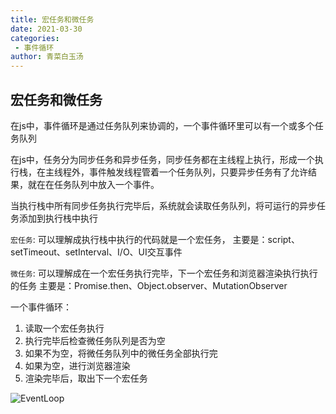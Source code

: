 ```yaml
---
title: 宏任务和微任务
date: 2021-03-30
categories:
 - 事件循环
author: 青菜白玉汤
---
```

## 宏任务和微任务
在js中，事件循环是通过任务队列来协调的，一个事件循环里可以有一个或多个任务队列

在js中，任务分为同步任务和异步任务，同步任务都在主线程上执行，形成一个执行栈，在主线程外，事件触发线程管着一个任务队列，只要异步任务有了允许结果，就在在任务队列中放入一个事件。

当执行栈中所有同步任务执行完毕后，系统就会读取任务队列，将可运行的异步任务添加到执行栈中执行


`宏任务`: 可以理解成执行栈中执行的代码就是一个宏任务，
    主要是：script、setTimeout、setInterval、I/O、UI交互事件

`微任务`: 可以理解成在一个宏任务执行完毕，下一个宏任务和浏览器渲染执行执行的任务
    主要是：Promise.then、Object.observer、MutationObserver

一个事件循环：
1. 读取一个宏任务执行
2. 执行完毕后检查微任务队列是否为空
3. 如果不为空，将微任务队列中的微任务全部执行完
4. 如果为空，进行浏览器渲染
5. 渲染完毕后，取出下一个宏任务

![EventLoop](https://pic2.zhimg.com/80/v2-e6dd78c74cb671dd9408c2273308a265_720w.jpg)

